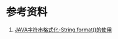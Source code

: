 
# 参考资料
1. [JAVA字符串格式化-String.format()的使用](https://blog.csdn.net/lonely_fireworks/article/details/7962171/)